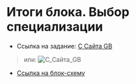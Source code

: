 # Итоги блока. Выбор специализации
* Ссылка на задание: [С Сайта GB](https://gbcdn.mrgcdn.ru/uploads/asset/4312773/attachment/ed8c1f2c15da325114976e1c313ef5f8.png)
> или: ![С_Сайта_GB](https://gbcdn.mrgcdn.ru/uploads/asset/4312773/attachment/ed8c1f2c15da325114976e1c313ef5f8.png)
* [Ссылка на блок-схему](https://app.diagrams.net/#G1e4cugVykd1QUX5pXSlaDirlf9BplUMWf)  

